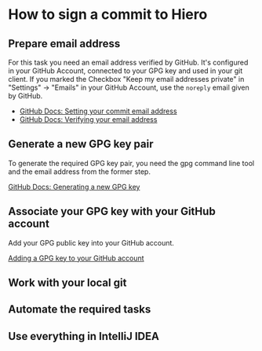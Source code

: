 # How to sign a commit to Hiero

## Prepare email address

For this task you need an email address verified by GitHub.
It's configured in your GitHub Account, connected to your GPG key and used in your git client.
If you marked the Checkbox "Keep my email addresses private"
in "Settings" -> "Emails" in your GitHub Account,
use the `noreply` email given by GitHub. 

* [GitHub Docs: Setting your commit email address](https://docs.github.com/en/account-and-profile/setting-up-and-managing-your-personal-account-on-github/managing-email-preferences/setting-your-commit-email-address)
* [GitHub Docs: Verifying your email address](https://docs.github.com/en/account-and-profile/setting-up-and-managing-your-personal-account-on-github/managing-email-preferences/verifying-your-email-address)

## Generate a new GPG key pair

To generate the required GPG key pair, you need the gpg command line tool
and the email address from the former step.

[GitHub Docs: Generating a new GPG key](https://docs.github.com/en/authentication/managing-commit-signature-verification/generating-a-new-gpg-key)

## Associate your GPG key with your GitHub account

Add your GPG public key into your GitHub account.

[Adding a GPG key to your GitHub account](https://docs.github.com/en/authentication/managing-commit-signature-verification/adding-a-gpg-key-to-your-github-account)

## Work with your local git





## Automate the required tasks




## Use everything in IntelliJ IDEA



